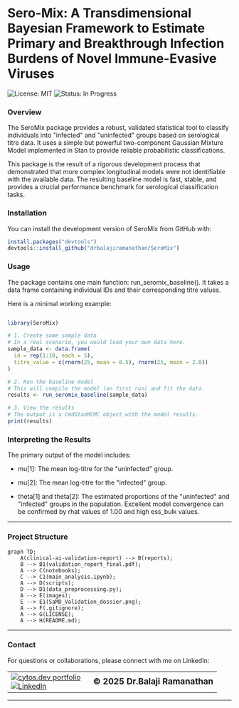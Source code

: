# Sero-Mix: A Transdimensional Bayesian Framework to Estimate Primary and Breakthrough Infection Burdens of Novel Immune-Evasive Viruses

![License: MIT](https://img.shields.io/badge/License-MIT-yellow.svg)
![Status: In Progress](https://img.shields.io/badge/Status-In%20Progress-blue.svg)

### Overview
The SeroMix package provides a robust, validated statistical tool to classify individuals into "infected" and "uninfected" groups based on serological titre data. It uses a simple but powerful two-component Gaussian Mixture Model implemented in Stan to provide reliable probabilistic classifications.

This package is the result of a rigorous development process that demonstrated that more complex longitudinal models were not identifiable with the available data. The resulting baseline model is fast, stable, and provides a crucial performance benchmark for serological classification tasks.

### Installation
You can install the development version of SeroMix from GitHub with:

```R
install.packages("devtools")
devtools::install_github("drbalajiramanathan/SeroMix")
```

### Usage
The package contains one main function: run_seromix_baseline(). It takes a data frame containing individual IDs and their corresponding titre values.

Here is a minimal working example:

```R

library(SeroMix)

# 1. Create some sample data
# In a real scenario, you would load your own data here.
sample_data <- data.frame(
  id = rep(1:10, each = 5),
  titre_value = c(rnorm(25, mean = 0.5), rnorm(25, mean = 2.0))
)

# 2. Run the baseline model
# This will compile the model (on first run) and fit the data.
results <- run_seromix_baseline(sample_data)

# 3. View the results
# The output is a CmdStanMCMC object with the model results.
print(results)
```

### Interpreting the Results
The primary output of the model includes:

- mu[1]: The mean log-titre for the "uninfected" group.

- mu[2]: The mean log-titre for the "infected" group.

- theta[1] and theta[2]: The estimated proportions of the "uninfected" and "infected" groups in the population.
Excellent model convergence can be confirmed by rhat values of 1.00 and high ess_bulk values.
---

### Project Structure

```mermaid
graph TD;
    A(clinical-ai-validation-report) --> B(reports);
    B --> B1(validation_report_final.pdf);
    A --> C(notebooks);
    C --> C1(main_analysis.ipynb);
    A --> D(scripts);
    D --> D1(data_preprocessing.py);
    A --> E(images);
    E --> E1(SaMD_Validation_dossier.png);
    A --> F(.gitignore);
    A --> G(LICENSE);
    A --> H(README.md);
```
---

### Contact
For questions or collaborations, please connect with me on LinkedIn:

<table border="0" align="center">
<tr>
  <td valign="middle">
    <a href="https://cytos.dev" target="_blank">
      <img src="https://img.shields.io/badge/%3C%2F%3E-cytos.dev-63b6ec?style=for-the-badge" alt="cytos.dev portfolio">
    </a>
    <br>
    <a href="https://www.linkedin.com/in/drbalajiramanathan/" target="_blank">
      <img src="https://img.shields.io/badge/LinkedIn-blue?style=for-the-badge&logo=linkedin" alt="LinkedIn">
    </a>
  </td>
  <td valign="middle" align="left" style="padding-left:20px;">
    <h3 style="margin: 0;">© 2025 Dr.Balaji Ramanathan</h3>
  </td>
</tr>
</table>

---
